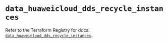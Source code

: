 # `data_huaweicloud_dds_recycle_instances`

Refer to the Terraform Registry for docs: [`data_huaweicloud_dds_recycle_instances`](https://registry.terraform.io/providers/huaweicloud/huaweicloud/1.71.1/docs/data-sources/dds_recycle_instances).
